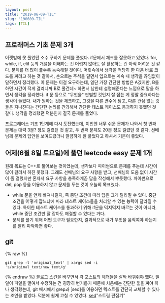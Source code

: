 ```yaml
---
layout: post
title: "2019-06-09-TIL"
slug: "190609-TIL"
tags: [TIL]
---
```


## 프로래머스 기초 문제 3개
어젯밤에 못 풀었던 소수 구하기 문제를 풀었다. if문에서 체크를 잘못하고 있었다. for, while, if, elif 등의 개념을 이해하는 건 어렵지 않아도 잘 활용하는 건 아직 어려운 것 같다. 문제를 더 많이 풀수록 능숙해질 것이다. 머릿속에서 생각을 적당히 한 다음 바로 코드를 짜려고 하는 것 같아서, 손으로는 주석을 달면서 입으로는 계속 내 생각을 끊임없이 말하면서 정리했다. 이 문제는 이걸 요구하는데, 일단 가장 간단한 방법은 A겠지만, B를 하면 시간이 적게 걸리니까 B로 풀건데~ 하면서 남한테 설명해준다는 느낌으로 말을 하면서 생각을 정리했다. 
if 문 등으로 "무엇을" 판별할 것인지 잘 잡는 게 정말 중요하다는 생각이 들었다. 내가 원하는 것을 체크하고, 그것을 다른 변수에 담고, 다른 관심 없는 것들은 지나친다는 간단한 논리를 간과해서 간단한 테스트 케이스도 통과하지 못했던 것 같다. 생각을 정리했던 덕분인지 결국 문제를 풀었다.  

프로그래머스 기초 1단계에 다시 도전했는데, 이번엔 너무 쉬운 문제가 나와서 첫 번째 문제는 대략 3분? 정도 걸렸던 것 같고, 두 번째 문제도 20분 정도 걸렸던 것 같다. 선배님께 문제와 답안을 보여드렸더니 깔끔하게 잘 풀었다고 하셔서 기분이 좋았다. 

## 어제(6월 8일 토요일)에 풀던 leetcode easy 문제 1개
원래 목표는 C++로 풀어보는 것이었는데, 생각보다 파이썬으로 문제를 푸는데 시간이 많이 걸려서 하진 못했다. 그래도 선배님의 요구 사항을 받고, 선배님의 도움 없이 시간이 좀 걸렸지만 혼자서 요구 사항을 충족하게끔 답을 작성해서 뿌듯했다. 파이썬으로 del, pop 등을 이용하지 않고 문제를 푸는 것이 오늘의 목표였다.   
* while 문을 언제 빠져나갈지, 즉 중단 조건에 따라 답은 크게 달라질 수 있다. 중단 조건을 어떻게 잡느냐에 따라 테스트 케이스들을 처리할 수 있는 능력이 달라질 수 있다. 특이한 테스트 케이스를 통과하기 위해 if문을 덕지덕지 바르는 것이 아니라, while 중단 조건만 잘 잡아도 해결할 수 있다는 거다.
* 문제를 풀기 위해 어떤 도구가 필요한지, 결과적으로 내가 무엇을 움직여야 하는지를 빨리 파악하면 좋다. 

## git
{% raw %}
```
git grep -l 'original_text' | xargs sed -i 's/original_text/new_text/g'
```
{% endraw %}
블로그 스킨을 바꾸면서 각 포스트의 헤더들을 살짝 바꿔줘야 했다. 일일이 파일을 열여서 수정하는 건 굉장히 번거롭기 때문에 처음에는 간단한 툴을 짜야 하나 생각했는데, git 배시에서 grep과 [sed]를 이용하면 텍스트를 간단히 교체할 수 있다는 조언을 받았다. 덕분에 쉽게 고칠 수 있었다. 
[sed](https://ko.wikipedia.org/wiki/Sed_(%EC%9C%A0%ED%8B%B8%EB%A6%AC%ED%8B%B0))"스트림 편집기"
